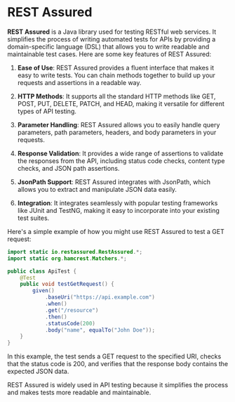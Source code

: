 # REST Assured

**REST Assured** is a Java library used for testing RESTful web services. It simplifies the process of writing automated tests for APIs by providing a domain-specific language (DSL) that allows you to write readable and maintainable test cases. Here are some key features of REST Assured:

1. **Ease of Use**: REST Assured provides a fluent interface that makes it easy to write tests. You can chain methods together to build up your requests and assertions in a readable way.

2. **HTTP Methods**: It supports all the standard HTTP methods like GET, POST, PUT, DELETE, PATCH, and HEAD, making it versatile for different types of API testing.

3. **Parameter Handling**: REST Assured allows you to easily handle query parameters, path parameters, headers, and body parameters in your requests.

4. **Response Validation**: It provides a wide range of assertions to validate the responses from the API, including status code checks, content type checks, and JSON path assertions.

5. **JsonPath Support**: REST Assured integrates with JsonPath, which allows you to extract and manipulate JSON data easily.

6. **Integration**: It integrates seamlessly with popular testing frameworks like JUnit and TestNG, making it easy to incorporate into your existing test suites.

Here's a simple example of how you might use REST Assured to test a GET request:

```java
import static io.restassured.RestAssured.*;
import static org.hamcrest.Matchers.*;

public class ApiTest {
    @Test
    public void testGetRequest() {
        given()
            .baseUri("https://api.example.com")
            .when()
            .get("/resource")
            .then()
            .statusCode(200)
            .body("name", equalTo("John Doe"));
    }
}
```

In this example, the test sends a GET request to the specified URI, checks that the status code is 200, and verifies that the response body contains the expected JSON data.

REST Assured is widely used in API testing because it simplifies the process and makes tests more readable and maintainable.